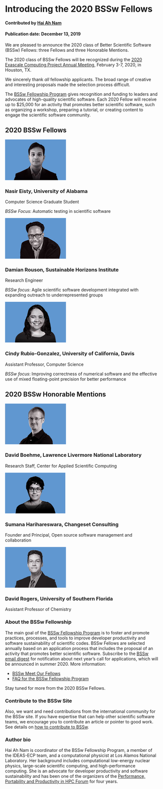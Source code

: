 # Introducing the 2020 BSSw Fellows

#### Contributed by [Hai Ah Nam](https://github.com/hnamLANL "Hai Ah Nam GitHub Profile")

#### Publication date: December 13, 2019

We are pleased to announce the 2020 class of Better Scientific Software (BSSw) Fellows: three Fellows and three Honorable Mentions.

The 2020 class of BSSw Fellows will be recognized during the [2020 Exascale Computing Project Annual Meeting](https://www.ecpannualmeeting.com), February 3-7, 2020, in Houston, TX.  

We sincerely thank _all_ fellowship applicants. The broad range of creative and interesting proposals made the selection process difficult.

The [BSSw Fellowship Program](https://bssw.io/fellowship) gives recognition and funding to leaders and advocates of high-quality scientific software. Each 2020 Fellow will receive up to $25,000 for an activity that promotes better scientific software, such as organizing a workshop, preparing a tutorial, or creating content to engage the scientific software community.  


## 2020 BSSw Fellows

<div class='fellow'>
<div class='img_div'>
  <img src='../../images/People_2020Blue_NasirEisty.png' class='logo' />
</div>  

<div class='short_bio'>
  <h3>Nasir Eisty, University of Alabama</h3>
  <p>Computer Science Graduate Student</p>
  <p><i>BSSw Focus</i>: Automatic testing in scientific software</p>
</div>  
</div>

<div class='fellow'>
<div class='img_div'>
<img src='../../images/People_2020Blue_DamianRouson.png' class='logo' />
</div>
  
<div class='short_bio'>
  <h3>Damian Rouson, Sustainable Horizons Institute</h3>
  <p>Research Engineer</p>
  <p><i>BSSw focus</i>: Agile scientific software development integrated with expanding outreach to underrepresented groups</p>
</div> 
</div>


<div class='fellow'>
<div class='img_div'>
<img src='../../images/People_2020Blue_CindyRubioGonz.png' class='logo' />
</div>

<div class='short_bio'>
  <h3>Cindy Rubio-Gonzalez, University of California, Davis</h3>
  <p>Assistant Professor, Computer Science</p>
  <p><i>BSSw focus</i>: Improving correctness of numerical software and the effective use of mixed floating-point precision for better performance</p>
</div> 
</div>

## 2020 BSSw Honorable Mentions

<div class='fellow'>
<div class='img_div'>
<img src='../../images/People_2020Blue_DavidBoehme.png' class='logo' />
</div>

<div class='short_bio'>
  <h3>David Boehme, Lawrence Livermore National Laboratory</h3>
  <p>Research Staff, Center for Applied Scientific Computing</p> 
</div>
</div>
  

<div class='fellow'>
<div class='img_div'>
<img src='../../images/People_2020Blue_SumanaHarihareswara.png' class='logo' />
</div>

<div class='short_bio'>
  <h3>Sumana Harihareswara, Changeset Consulting</h3>
  <p>Founder and Principal, Open source software management and collaboration</p>
</div>
</div>


<div class='fellow'>
<div class='img_div'>
<img src='../../images/People_2020Blue_David Rogers.png' class='logo' />
</div>

<div class='short_bio'>
  <h3>David Rogers, University of Southern Florida</h3>
  <p>Assistant Professor of Chemistry</p>
</div>
</div>

### About the BSSw Fellowship
The main goal of the [BSSw Fellowship Program](https://bssw.io/fellowship) is to foster and promote practices, processes, and tools to improve developer productivity and software sustainability of scientific codes. BSSw Fellows are selected annually based on an application process that includes the proposal of an activity that promotes better scientific software. Subscribe to the [BSSw email digest](https://bssw.io/pages/receive-our-email-digest) for notification about next year’s call for applications, which will be announced in summer 2020.  More information:

- [BSSw Meet Our Fellows](https://bssw.io/pages/meet-our-fellows)
- [FAQ for the BSSw Fellowship Program](https://bssw.io/pages/bssw-fellowship-faq) 

Stay tuned for more from the 2020 BSSw Fellows. 

### Contribute to the BSSw Site
Also, we want and need contributions from the international community for the BSSw site.  If you have expertise that can help other scientific software teams, we encourage you to contribute an article or pointer to good work.  See details on [how to contribute to BSSw](https://bssw.io/pages/what-to-contribute-content-for-better-scientific-software).

### Author bio
Hai Ah Nam is coordinator of the BSSw Fellowship Program, a member of the IDEAS-ECP team, and a computational physicist at Los Alamos National Laboratory.  Her  background includes computational low-energy nuclear physics, large-scale scientific computing, and high-performance computing. She is an advocate for developer productivity and software sustainability and has been one of the organizers of the [Performance, Portability and Productivity in HPC Forum](https://p3hpcforum2020.alcf.anl.gov/) for four years.

<!---
Publish: yes
RSS update: 2019-12-13
Categories: collaboration
Topics: projects and organizations
Tags: bssw-article
Level: 2
Prerequisites: default
Aggregate: none
--->
